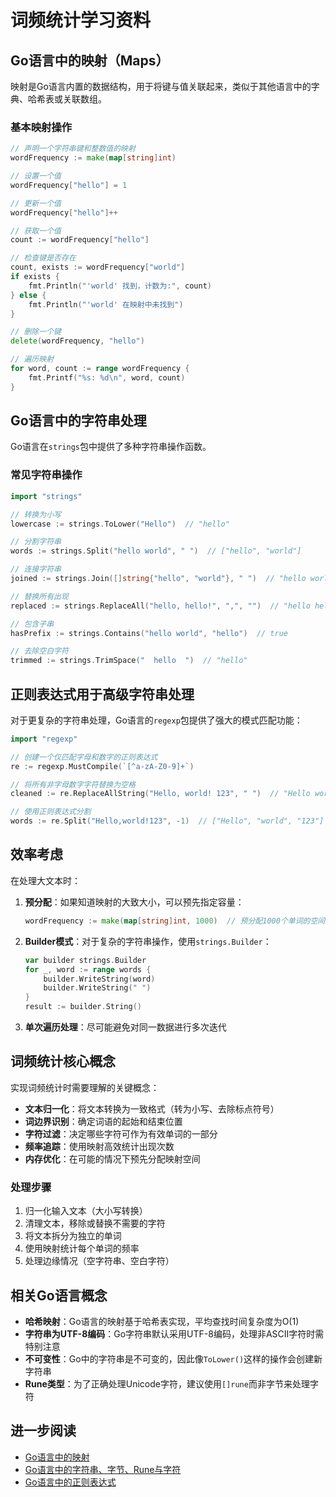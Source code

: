 # 词频统计学习资料

## Go语言中的映射（Maps）

映射是Go语言内置的数据结构，用于将键与值关联起来，类似于其他语言中的字典、哈希表或关联数组。

### 基本映射操作

```go
// 声明一个字符串键和整数值的映射
wordFrequency := make(map[string]int)

// 设置一个值
wordFrequency["hello"] = 1

// 更新一个值
wordFrequency["hello"]++

// 获取一个值
count := wordFrequency["hello"]

// 检查键是否存在
count, exists := wordFrequency["world"]
if exists {
    fmt.Println("'world' 找到，计数为:", count)
} else {
    fmt.Println("'world' 在映射中未找到")
}

// 删除一个键
delete(wordFrequency, "hello")

// 遍历映射
for word, count := range wordFrequency {
    fmt.Printf("%s: %d\n", word, count)
}
```

## Go语言中的字符串处理

Go语言在`strings`包中提供了多种字符串操作函数。

### 常见字符串操作

```go
import "strings"

// 转换为小写
lowercase := strings.ToLower("Hello")  // "hello"

// 分割字符串
words := strings.Split("hello world", " ")  // ["hello", "world"]

// 连接字符串
joined := strings.Join([]string{"hello", "world"}, " ")  // "hello world"

// 替换所有出现
replaced := strings.ReplaceAll("hello, hello!", ",", "")  // "hello hello!"

// 包含子串
hasPrefix := strings.Contains("hello world", "hello")  // true

// 去除空白字符
trimmed := strings.TrimSpace("  hello  ")  // "hello"
```

## 正则表达式用于高级字符串处理

对于更复杂的字符串处理，Go语言的`regexp`包提供了强大的模式匹配功能：

```go
import "regexp"

// 创建一个仅匹配字母和数字的正则表达式
re := regexp.MustCompile(`[^a-zA-Z0-9]+`)

// 将所有非字母数字字符替换为空格
cleaned := re.ReplaceAllString("Hello, world! 123", " ")  // "Hello world 123"

// 使用正则表达式分割
words := re.Split("Hello,world!123", -1)  // ["Hello", "world", "123"]
```

## 效率考虑

在处理大文本时：

1. **预分配**：如果知道映射的大致大小，可以预先指定容量：
   ```go
   wordFrequency := make(map[string]int, 1000)  // 预分配1000个单词的空间
   ```

2. **Builder模式**：对于复杂的字符串操作，使用`strings.Builder`：
   ```go
   var builder strings.Builder
   for _, word := range words {
       builder.WriteString(word)
       builder.WriteString(" ")
   }
   result := builder.String()
   ```

3. **单次遍历处理**：尽可能避免对同一数据进行多次迭代

## 词频统计核心概念

实现词频统计时需要理解的关键概念：

- **文本归一化**：将文本转换为一致格式（转为小写、去除标点符号）
- **词边界识别**：确定词语的起始和结束位置
- **字符过滤**：决定哪些字符可作为有效单词的一部分
- **频率追踪**：使用映射高效统计出现次数
- **内存优化**：在可能的情况下预先分配映射空间

### 处理步骤
1. 归一化输入文本（大小写转换）
2. 清理文本，移除或替换不需要的字符
3. 将文本拆分为独立的单词
4. 使用映射统计每个单词的频率
5. 处理边缘情况（空字符串、空白字符）

## 相关Go语言概念

- **哈希映射**：Go语言的映射基于哈希表实现，平均查找时间复杂度为O(1)
- **字符串为UTF-8编码**：Go字符串默认采用UTF-8编码，处理非ASCII字符时需特别注意
- **不可变性**：Go中的字符串是不可变的，因此像`ToLower()`这样的操作会创建新字符串
- **Rune类型**：为了正确处理Unicode字符，建议使用`[]rune`而非字节来处理字符

## 进一步阅读

- [Go语言中的映射](https://blog.golang.org/maps)
- [Go语言中的字符串、字节、Rune与字符](https://blog.golang.org/strings)
- [Go语言中的正则表达式](https://gobyexample.com/regular-expressions)